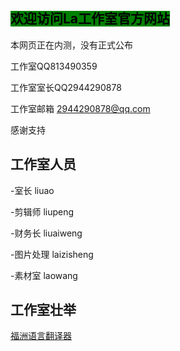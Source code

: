 ## <mark style="background-color:green">欢迎访问La工作室官方网站</mark>

本网页正在内测，没有正式公布

工作室QQ813490359

工作室室长QQ2944290878


工作室邮箱 2944290878@qq.com

感谢支持


## 工作室人员
-室长   liuao

-剪辑师  liupeng

-财务长  liuaiweng

-图片处理 laizisheng

-素材室  laowang

## 工作室壮举

[福洲语言翻译器](fzzt.html)
